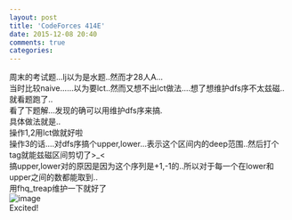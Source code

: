 ```yaml
---
layout: post
title: 'CodeForces 414E'
date: 2015-12-08 20:40
comments: true
categories: 
---
```

周末的考试题...lj以为是水题..然而才28人A...<br>
当时比较naive......以为要lct..然而又想不出lct做法....想了想维护dfs序不太兹磁..就看题跑了..<br>
看了下题解...发现的确可以用维护dfs序来搞.<br>
具体做法就是..<br>
操作1,2用lct做就好啦<br>
操作3的话....对dfs序搞个upper,lower...表示这个区间内的deep范围..然后打个tag就能兹磁区间剪切了>_< <br>
搞upper,lower对的原因是因为这个序列是+1,-1的..所以对于每一个在lower和upper之间的数都能取到..<br>
用fhq_treap维护一下就好了<br>
![image](http://7xoz7t.com1.z0.glb.clouddn.com/未命名.jpg)<br>
Excited!
